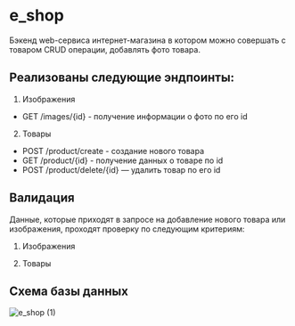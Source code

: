 # e_shop
Бэкенд web-сервиса интернет-магазина в котором можно совершать с товаром CRUD операции, добавлять фото товара.

## Реализованы следующие эндпоинты:
1. Изображения
- GET /images/{id} - получение информации о фото по его id

2. Товары
- POST /product/create - создание нового товара
- GET /product/{id} - получение данных о товаре по id
- POST /product/delete/{id} — удалить товар по его id

## Валидация
Данные, которые приходят в запросе на добавление нового товара или изображения, проходят проверку по следующим критериям:

1. Изображения

2. Товары

## Схема базы данных
![e_shop (1)](https://github.com/SGoriainov/e_shop/assets/106583717/c8d6fff6-87d2-4f4a-9988-425bd7a7d0aa)
